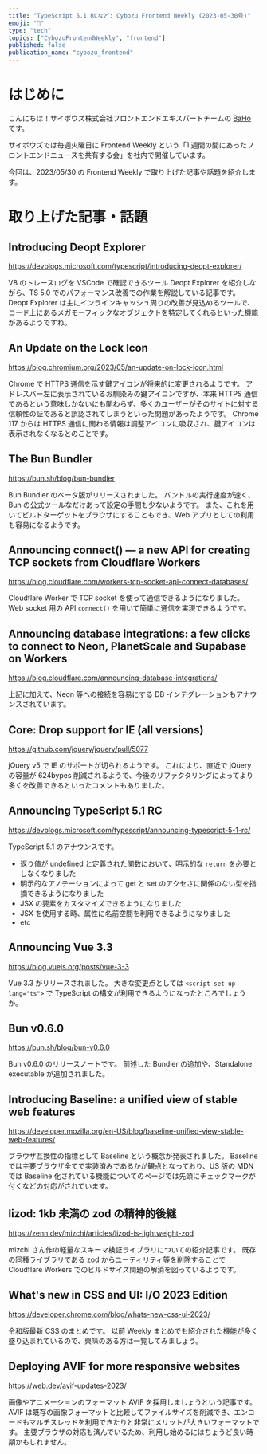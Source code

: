 ```yaml
---
title: "TypeScript 5.1 RCなど: Cybozu Frontend Weekly (2023-05-30号)"
emoji: "🌸"
type: "tech"
topics: ["CybozuFrontendWeekly", "frontend"]
published: false
publication_name: "cybozu_frontend"
---
```


# はじめに

こんにちは！サイボウズ株式会社フロントエンドエキスパートチームの [BaHo](https://twitter.com/b4h0_c4t) です。

サイボウズでは毎週火曜日に Frontend Weekly という「1 週間の間にあったフロントエンドニュースを共有する会」を社内で開催しています。

今回は、2023/05/30 の Frontend Weekly で取り上げた記事や話題を紹介します。

# 取り上げた記事・話題

## Introducing Deopt Explorer

https://devblogs.microsoft.com/typescript/introducing-deopt-explorer/

V8 のトレースログを VSCode で確認できるツール Deopt Explorer を紹介しながら、TS 5.0 でのパフォーマンス改善での作業を解説している記事です。
Deopt Explorer は主にインラインキャッシュ周りの改善が見込めるツールで、コード上にあるメガモーフィックなオブジェクトを特定してくれるといった機能があるようですね。

## An Update on the Lock Icon

https://blog.chromium.org/2023/05/an-update-on-lock-icon.html

Chrome で HTTPS 通信を示す鍵アイコンが将来的に変更されるようです。
アドレスバー左に表示されているお馴染みの鍵アイコンですが、本来 HTTPS 通信であるという意味しかないにも関わらず、多くのユーザーがそのサイトに対する信頼性の証であると誤認されてしまうといった問題があったようです。
Chrome 117 からは HTTPS 通信に関わる情報は調整アイコンに吸収され、鍵アイコンは表示されなくなるとのことです。

## The Bun Bundler

https://bun.sh/blog/bun-bundler

Bun Bundler のベータ版がリリースされました。
バンドルの実行速度が速く、Bun の公式ツールなだけあって設定の手間も少ないようです。
また、これを用いてビルドターゲットをブラウザにすることもでき、Web アプリとしての利用も容易になるようです。

## Announcing connect() — a new API for creating TCP sockets from Cloudflare Workers

https://blog.cloudflare.com/workers-tcp-socket-api-connect-databases/

Cloudflare Worker で TCP socket を使って通信できるようになりました。
Web socket 用の API `connect()` を用いて簡単に通信を実現できるようです。

## Announcing database integrations: a few clicks to connect to Neon, PlanetScale and Supabase on Workers

https://blog.cloudflare.com/announcing-database-integrations/

上記に加えて、Neon 等への接続を容易にする DB インテグレーションもアナウンスされています。

## Core: Drop support for IE (all versions)

https://github.com/jquery/jquery/pull/5077

jQuery v5 で IE のサポートが切られるようです。
これにより、直近で jQuery の容量が 624bypes 削減されるようで、今後のリファクタリングによってより多くを改善できるといったコメントもありました。

## Announcing TypeScript 5.1 RC

https://devblogs.microsoft.com/typescript/announcing-typescript-5-1-rc/

TypeScript 5.1 のアナウンスです。

- 返り値が undefined と定義された関数において、明示的な `return` を必要としなくなりました
- 明示的なアノテーションによって get と set のアクセさに関係のない型を指摘できるようになりました
- JSX の要素をカスタマイズできるようになりました
- JSX を使用する時、属性に名前空間を利用できるようになりました
- etc

## Announcing Vue 3.3

https://blog.vuejs.org/posts/vue-3-3

Vue 3.3 がリリースされました。
大きな変更点としては `<script set up lang="ts">` で TypeScript の構文が利用できるようになったところでしょうか。

## Bun v0.6.0

https://bun.sh/blog/bun-v0.6.0

Bun v0.6.0 のリリースノートです。
前述した Bundler の追加や、Standalone executable が追加されました。

## Introducing Baseline: a unified view of stable web features

https://developer.mozilla.org/en-US/blog/baseline-unified-view-stable-web-features/

ブラウザ互換性の指標として Baseline という概念が発表されました。
Baseline では主要ブラウザ全てで実装済みであるかが観点となっており、US 版の MDN では Baseline 化されている機能についてのページでは先頭にチェックマークが付くなどの対応がされています。

## lizod: 1kb 未満の zod の精神的後継

https://zenn.dev/mizchi/articles/lizod-is-lightweight-zod

mizchi さん作の軽量なスキーマ検証ライブラリについての紹介記事です。
既存の同種ライブラリである zod からユーティリティ等を削除することで Cloudflare Workers でのビルドサイズ問題の解消を図っているようです。

## What's new in CSS and UI: I/O 2023 Edition

https://developer.chrome.com/blog/whats-new-css-ui-2023/

令和版最新 CSS のまとめです。
以前 Weekly まとめでも紹介された機能が多く盛り込まれているので、興味のある方は一覧してみましょう。

## Deploying AVIF for more responsive websites

https://web.dev/avif-updates-2023/

画像やアニメーションのフォーマット AVIF を採用しましょうという記事です。
AVIF は既存の画像フォーマットと比較してファイルサイズを削減でき、エンコードもマルチスレッドを利用できたりと非常にメリットが大きいフォーマットです。
主要ブラウザの対応も済んでいるため、利用し始めるにはちょうど良い時期かもしれません。
